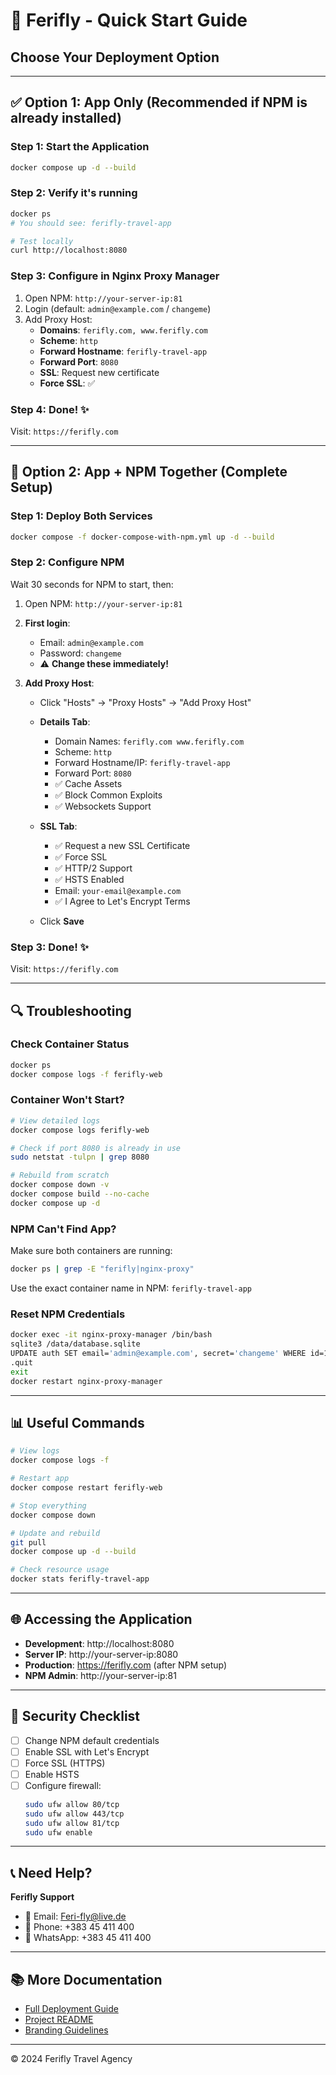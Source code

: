 # 🚀 Ferifly - Quick Start Guide

## Choose Your Deployment Option

---

## ✅ Option 1: App Only (Recommended if NPM is already installed)

### Step 1: Start the Application
```bash
docker compose up -d --build
```

### Step 2: Verify it's running
```bash
docker ps
# You should see: ferifly-travel-app

# Test locally
curl http://localhost:8080
```

### Step 3: Configure in Nginx Proxy Manager
1. Open NPM: `http://your-server-ip:81`
2. Login (default: `admin@example.com` / `changeme`)
3. Add Proxy Host:
   - **Domains**: `ferifly.com, www.ferifly.com`
   - **Scheme**: `http`
   - **Forward Hostname**: `ferifly-travel-app`
   - **Forward Port**: `8080`
   - **SSL**: Request new certificate
   - **Force SSL**: ✅

### Step 4: Done! ✨
Visit: `https://ferifly.com`

---

## 🎯 Option 2: App + NPM Together (Complete Setup)

### Step 1: Deploy Both Services
```bash
docker compose -f docker-compose-with-npm.yml up -d --build
```

### Step 2: Configure NPM
Wait 30 seconds for NPM to start, then:

1. Open NPM: `http://your-server-ip:81`
2. **First login**:
   - Email: `admin@example.com`
   - Password: `changeme`
   - ⚠️ **Change these immediately!**

3. **Add Proxy Host**:
   - Click "Hosts" → "Proxy Hosts" → "Add Proxy Host"
   - **Details Tab**:
     - Domain Names: `ferifly.com www.ferifly.com`
     - Scheme: `http`
     - Forward Hostname/IP: `ferifly-travel-app`
     - Forward Port: `8080`
     - ✅ Cache Assets
     - ✅ Block Common Exploits
     - ✅ Websockets Support
   
   - **SSL Tab**:
     - ✅ Request a new SSL Certificate
     - ✅ Force SSL
     - ✅ HTTP/2 Support
     - ✅ HSTS Enabled
     - Email: `your-email@example.com`
     - ✅ I Agree to Let's Encrypt Terms
   
   - Click **Save**

### Step 3: Done! ✨
Visit: `https://ferifly.com`

---

## 🔍 Troubleshooting

### Check Container Status
```bash
docker ps
docker compose logs -f ferifly-web
```

### Container Won't Start?
```bash
# View detailed logs
docker compose logs ferifly-web

# Check if port 8080 is already in use
sudo netstat -tulpn | grep 8080

# Rebuild from scratch
docker compose down -v
docker compose build --no-cache
docker compose up -d
```

### NPM Can't Find App?
Make sure both containers are running:
```bash
docker ps | grep -E "ferifly|nginx-proxy"
```

Use the exact container name in NPM: `ferifly-travel-app`

### Reset NPM Credentials
```bash
docker exec -it nginx-proxy-manager /bin/bash
sqlite3 /data/database.sqlite
UPDATE auth SET email='admin@example.com', secret='changeme' WHERE id=1;
.quit
exit
docker restart nginx-proxy-manager
```

---

## 📊 Useful Commands

```bash
# View logs
docker compose logs -f

# Restart app
docker compose restart ferifly-web

# Stop everything
docker compose down

# Update and rebuild
git pull
docker compose up -d --build

# Check resource usage
docker stats ferifly-travel-app
```

---

## 🌐 Accessing the Application

- **Development**: http://localhost:8080
- **Server IP**: http://your-server-ip:8080
- **Production**: https://ferifly.com (after NPM setup)
- **NPM Admin**: http://your-server-ip:81

---

## 🔐 Security Checklist

- [ ] Change NPM default credentials
- [ ] Enable SSL with Let's Encrypt
- [ ] Force SSL (HTTPS)
- [ ] Enable HSTS
- [ ] Configure firewall:
  ```bash
  sudo ufw allow 80/tcp
  sudo ufw allow 443/tcp
  sudo ufw allow 81/tcp
  sudo ufw enable
  ```

---

## 📞 Need Help?

**Ferifly Support**
- 📧 Email: Feri-fly@live.de
- 📱 Phone: +383 45 411 400
- 💬 WhatsApp: +383 45 411 400

---

## 📚 More Documentation

- [Full Deployment Guide](DEPLOYMENT.md)
- [Project README](README.md)
- [Branding Guidelines](branding.md)

---

© 2024 Ferifly Travel Agency

